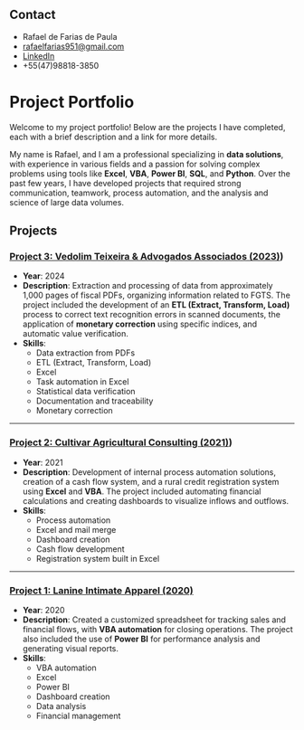 ## Contact
- Rafael de Farias de Paula
- rafaelfarias951@gmail.com
- [LinkedIn](https://www.linkedin.com/in/rafael-de-farias-de-paula/)
- +55(47)98818-3850

# Project Portfolio

Welcome to my project portfolio! Below are the projects I have completed, each with a brief description and a link for more details.

My name is Rafael, and I am a professional specializing in **data solutions**, with experience in various fields and a passion for solving complex problems using tools like **Excel**, **VBA**, **Power BI**, **SQL**, and **Python**. Over the past few years, I have developed projects that required strong communication, teamwork, process automation, and the analysis and science of large data volumes.

## Projects

### [Project 3: Vedolim Teixeira & Advogados Associados (2023)](https://github.com/Rafael-Paula/Portfolio/blob/main/English/Project%203%20-%20FGTS))
- **Year**: 2024  
- **Description**: Extraction and processing of data from approximately 1,000 pages of fiscal PDFs, organizing information related to FGTS. The project included the development of an **ETL (Extract, Transform, Load)** process to correct text recognition errors in scanned documents, the application of **monetary correction** using specific indices, and automatic value verification.
- **Skills**:
  - Data extraction from PDFs
  - ETL (Extract, Transform, Load)
  - Excel
  - Task automation in Excel
  - Statistical data verification
  - Documentation and traceability
  - Monetary correction

---

### [Project 2: Cultivar Agricultural Consulting (2021)](https://github.com/Rafael-Paula/Portfolio/tree/main/English/Project%202%20-%20Cultivar))
- **Year**: 2021  
- **Description**: Development of internal process automation solutions, creation of a cash flow system, and a rural credit registration system using **Excel** and **VBA**. The project included automating financial calculations and creating dashboards to visualize inflows and outflows.
- **Skills**:
  - Process automation
  - Excel and mail merge
  - Dashboard creation
  - Cash flow development
  - Registration system built in Excel

---

### [Project 1: Lanine Intimate Apparel (2020)](https://github.com/Rafael-Paula/Portfolio/tree/main/English/Project%201%20-%20Lanine)
- **Year**: 2020  
- **Description**: Created a customized spreadsheet for tracking sales and financial flows, with **VBA automation** for closing operations. The project also included the use of **Power BI** for performance analysis and generating visual reports.
- **Skills**:
  - VBA automation
  - Excel
  - Power BI
  - Dashboard creation
  - Data analysis
  - Financial management


